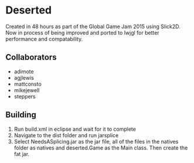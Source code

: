 # Deserted

Created in 48 hours as part of the Global Game Jam 2015 using Slick2D. Now in process of being improved and ported to lwjgl for better performance and compatability.

## Collaborators

* adimote
* agjlewis
* mattconsto
* mikejewell
* steppers

## Building

1. Run build.xml in eclipse and wait for it to complete
2. Navigate to the dist folder and run jarsplice
3. Select NeedsASplicing.jar as the jar file, all of the files in the natives folder as natives and deserted.Game as the Main class. Then create the fat jar.
